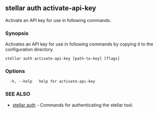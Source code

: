 ## stellar auth activate-api-key

Activate an API key for use in following commands.

### Synopsis

Activates an API key for use in following commands by copying it to the
configuration directory.

```
stellar auth activate-api-key [path-to-key] [flags]
```

### Options

```
  -h, --help   help for activate-api-key
```

### SEE ALSO

* [stellar auth](stellar_auth.md)	 - Commands for authenticating the stellar tool.

